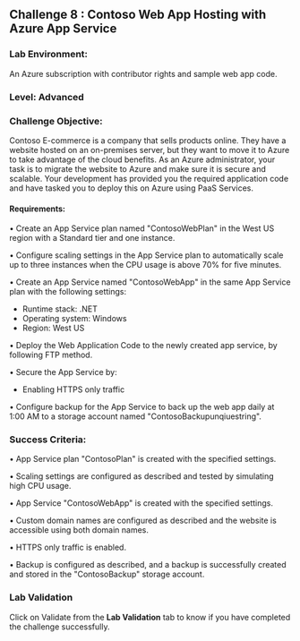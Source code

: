 ## Challenge 8 : Contoso Web App Hosting with Azure App Service

### **Lab Environment:** 
An Azure subscription with contributor rights and sample web app code.

### **Level:** Advanced 

### **Challenge Objective:**

Contoso E-commerce is a company that sells products online. They have a 
website hosted on an on-premises server, but they want to move it to Azure 
to take advantage of the cloud benefits. As an Azure administrator, your task 
is to migrate the website to Azure and make sure it is secure and scalable.
Your development has provided you the required application code and have 
tasked you to deploy this on Azure using PaaS Services.

#### Requirements:

• Create an App Service plan named "ContosoWebPlan" in the West US 
region with a Standard tier and one instance.

• Configure scaling settings in the App Service plan to automatically scale up to three instances when the CPU usage is above 70% for five minutes.

• Create an App Service named "ContosoWebApp" in the same App Service plan with the following settings:
   - Runtime stack: .NET
   - Operating system: Windows
   - Region: West US

• Deploy the Web Application Code to the newly created app service, by 
following FTP method. 

• Secure the App Service by:
   - Enabling HTTPS only traffic

• Configure backup for the App Service to back up the web app daily at 1:00 AM to a storage account named "ContosoBackupunqiuestring".

### Success Criteria:

• App Service plan "ContosoPlan" is created with the specified settings.

• Scaling settings are configured as described and tested by simulating high CPU usage.

• App Service "ContosoWebApp" is created with the specified settings.

• Custom domain names are configured as described and the website is accessible using both domain names.

• HTTPS only traffic is enabled.

• Backup is configured as described, and a backup is successfully created and stored in the "ContosoBackup" storage account.

### Lab Validation

Click on Validate from the **Lab Validation** tab to know if you have completed the challenge successfully.
